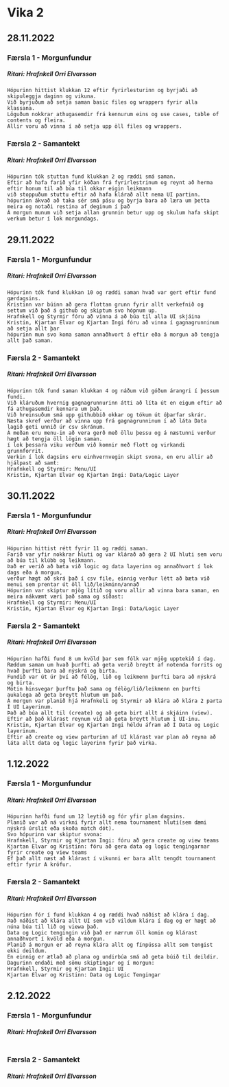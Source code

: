 # Vika 2

## 28.11.2022
### Færsla 1 - Morgunfundur
##### Ritari: Hrafnkell Orri Elvarsson
```
Hópurinn hittist klukkan 12 eftir fyrirlesturinn og byrjaði að skipuleggja daginn og vikuna.
Við byrjuðum að setja saman basic files og wrappers fyrir alla klassana.
Löguðum nokkrar athugasemdir frá kennurum eins og use cases, table of contents og fleira.
Allir voru að vinna í að setja upp öll files og wrappers.
```

### Færsla 2 - Samantekt
##### Ritari: Hrafnkell Orri Elvarsson
```
Hópurinn tók stuttan fund klukkan 2 og ræddi smá saman.
Eftir að hafa farið yfir kóðan frá fyrirlestrinum og reynt að herma eftir honum til að búa til okkar eigin leikmann
við stoppuðum stuttu eftir að hafa klárað allt nema UI partinn.
hópurinn ákvað að taka sér smá pásu og byrja bara að læra um þetta meira og notaði restina af deginum í það
Á morgun munum við setja allan grunnin betur upp og skulum hafa skipt verkum betur í lok morgundags.
```


## 29.11.2022
### Færsla 1 - Morgunfundur
##### Ritari: Hrafnkell Orri Elvarsson
```
Hópurinn tók fund klukkan 10 og ræddi saman hvað var gert eftir fund gærdagsins.
Kristinn var búinn að gera flottan grunn fyrir allt verkefnið og settum við það á github og skiptum svo hópnum up.
Hrafnkell og Styrmir fóru að vinna á að búa til alla UI skjáina
Kristin, Kjartan Elvar og Kjartan Ingi fóru að vinna í gagnagrunninum að setja allt þar
hópurinn mun svo koma saman annaðhvort á eftir eða á morgun að tengja allt það saman.
```

### Færsla 2 - Samantekt
##### Ritari: Hrafnkell Orri Elvarsson
```
Hópurinn tók fund saman klukkan 4 og náðum við góðum árangri í þessum fundi.
Við kláruðum hvernig gagnagrunnurinn átti að líta út en eigum eftir að fá athugasemdir kennara um það.
Við hreinsuðum smá upp githubbið okkar og tókum út óþarfar skrár.
Næsta skref verður að vinna upp frá gagnagrunninum í að láta Data lagið geti unnið úr csv skránum.
Á meðan eru menu-in að vera gerð með öllu þessu og á næstunni verður hægt að tengja öll lögin saman.
í lok þessara viku verðum við komnir með flott og virkandi grunnforrit.
Verkin í lok dagsins eru einhvernvegin skipt svona, en eru allir að hjálpast að samt:
Hrafnkell og Styrmir: Menu/UI
Kristin, Kjartan Elvar og Kjartan Ingi: Data/Logic Layer
```


## 30.11.2022
### Færsla 1 - Morgunfundur
##### Ritari: Hrafnkell Orri Elvarsson
```
Hópurinn hittist rétt fyrir 11 og ræddi saman.
Farið var yfir nokkrar hluti og var klárað að gera 2 UI hluti sem voru að búa til klúbb og leikmann.
Það er verið að bæta við logic og data layerinn og annaðhvort í lok dags eða á morgun,
verður hægt að skrá það í csv file, einnig verður létt að bæta við menui sem prentar út öll lið/leikminn/annað
Hópurinn var skiptur mjög lítið og voru allir að vinna bara saman, en meira nákvæmt væri það sama og síðast:
Hrafnkell og Styrmir: Menu/UI
Kristin, Kjartan Elvar og Kjartan Ingi: Data/Logic Layer
```

### Færsla 2 - Samantekt
##### Ritari: Hrafnkell Orri Elvarsson
```
Hópurinn hafði fund 8 um kvöld þar sem fólk var mjög upptekið í dag.
Ræddum saman um hvað þurfti að geta verið breytt af notenda forrits og hvað þurfti bara að nýskrá og birta.
Fundið var út úr því að félög, lið og leikmenn þurfti bara að nýskrá og birta.
Mótin hinsvegar þurftu það sama og félög/lið/leikmenn en þurfti aukalega að geta breytt hlutum um það.
Á morgun var planið hjá Hrafnkeli og Styrmir að klára að klára 2 parta Í UI Layerinum.
Það að búa allt til (create) og að geta birt allt á skjáinn (view).
Eftir að það klárast reynum við að geta breytt hlutum í UI-inu.
Kristin, Kjartan Elvar og Kjartan Ingi héldu áfram að Í Data og Logic layerinum.
Eftir að create og view parturinn af UI klárast var plan að reyna að láta allt data og logic layerinn fyrir það virka.
```


## 1.12.2022
### Færsla 1 - Morgunfundur
##### Ritari: Hrafnkell Orri Elvarsson
```
Hópurinn hafði fund um 12 leytið og fór yfir plan dagsins.
Planið var að ná virkni fyrir allt nema tournament hluti(sem dæmi nýskrá úrslit eða skoða match dót).
Svo hópurinn var skiptur svona:
Hrafnkell, Styrmir og Kjartan Ingi: fóru að gera create og view teams
Kjartan Elvar og Kristinn: fóru að gera data og logic tengingarnar fyrir create og view teams
Ef það allt næst að klárast í vikunni er bara allt tengdt tournament eftir fyrir A kröfur.
```

### Færsla 2 - Samantekt
##### Ritari: Hrafnkell Orri Elvarsson
```
Hópurinn fór í fund klukkan 4 og ræddi hvað náðist að klára í dag.
Það náðist að klára allt UI sem við vildum klára í dag og er hægt að núna búa til lið og viewa það.
Data og Logic tengingin við það er nærrum öll komin og klárast annaðhvort í kvöld eða á morgun.
Planið á morgun er að reyna klára allt og fínpússa allt sem tengist ekki deildum.
En einnig er ætlað að plana og undirbúa smá að geta búið til deildir.
Dagurinn endaði með sömu skiptingar og í morgun:
Hrafnkell, Styrmir og Kjartan Ingi: UI
Kjartan Elvar og Kristinn: Data og Logic Tengingar
```


## 2.12.2022
### Færsla 1 - Morgunfundur
##### Ritari: Hrafnkell Orri Elvarsson
```

```

### Færsla 2 - Samantekt
##### Ritari: Hrafnkell Orri Elvarsson
```

```
